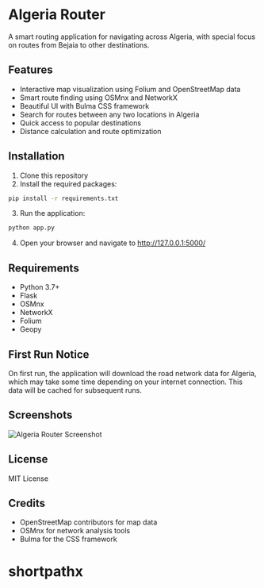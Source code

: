 # Algeria Router

A smart routing application for navigating across Algeria, with special focus on routes from Bejaia to other destinations.

## Features

- Interactive map visualization using Folium and OpenStreetMap data
- Smart route finding using OSMnx and NetworkX
- Beautiful UI with Bulma CSS framework
- Search for routes between any two locations in Algeria
- Quick access to popular destinations
- Distance calculation and route optimization

## Installation

1. Clone this repository
2. Install the required packages:

```bash
pip install -r requirements.txt
```

3. Run the application:

```bash
python app.py
```

4. Open your browser and navigate to http://127.0.0.1:5000/

## Requirements

- Python 3.7+
- Flask
- OSMnx
- NetworkX
- Folium
- Geopy

## First Run Notice

On first run, the application will download the road network data for Algeria, which may take some time depending on your internet connection. This data will be cached for subsequent runs.

## Screenshots

![Algeria Router Screenshot](static/img/screenshot.png)

## License

MIT License

## Credits

- OpenStreetMap contributors for map data
- OSMnx for network analysis tools
- Bulma for the CSS framework
# shortpathx
